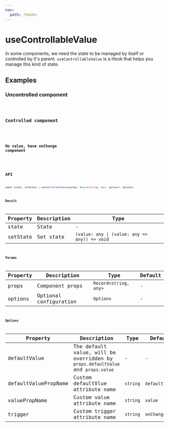 ```yaml
---
nav:
  path: /hooks
---
```


# useControllableValue

In some components, we need the state to be managed by itself or controlled by it's parent. `useControllableValue` is a Hook that helps you manage this kind of state.

## Examples

### Uncontrolled component

<code src="./demo/demo1.tsx" />

### Controlled component

<code src="./demo/demo2.tsx" />

### No value, have onChange component

<code src="./demo/demo3.tsx" />

## API

```typescript
const [state, setState] = useControllableValue(props: Record<string, any>, options?: Options)
```

### Result

| Property | Description  | Type                   |
|----------|--------------|------------------------|
| state    | State        | -                      |
| setState | Set state | ``(value: any \| (value: any => any)) => void`` |

### Params

| Property | Description            | Type                  | Default |
|----------|------------------------|-----------------------|---------|
| props    | Component props        | `Record<string, any>` | -       |
| options  | Optional configuration | `Options`             | -       |

### Options

| Property             | Description                                                                     | Type     | Default        |
|----------------------|---------------------------------------------------------------------------------|----------|----------------|
| defaultValue         | The default value, will be overridden by `props.defaultValue` and `props.value` | -        | -              |
| defaultValuePropName | Custom defaultVlue attribute name                                               | `string` | `defaultValue` |
| valuePropName        | Custom value attribute name                                                     | `string` | `value`        |
| trigger              | Custom trigger attribute name                                                   | `string` | `onChange`     |
